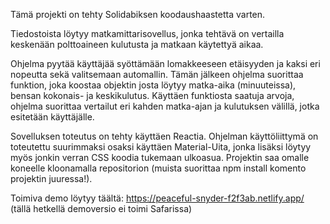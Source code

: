 Tämä projekti on tehty Solidabiksen koodaushaastetta varten.

Tiedostoista löytyy matkamittarisovellus, jonka tehtävä on vertailla keskenään polttoaineen kulutusta ja matkaan käytettyä aikaa. 


Ohjelma pyytää käyttäjää syöttämään lomakkeeseen etäisyyden ja kaksi eri nopeutta sekä valitsemaan automallin. Tämän jälkeen ohjelma suorittaa funktion, joka koostaa objektin josta löytyy matka-aika (minuuteissa), bensan kokonais- ja keskikulutus. Käyttäen funktiosta saatuja arvoja, ohjelma suorittaa vertailut eri kahden matka-ajan ja kulutuksen välillä, jotka esitetään käyttäjälle.


Sovelluksen toteutus on tehty käyttäen Reactia. Ohjelman käyttöliittymä on toteutettu suurimmaksi osaksi käyttäen Material-Uita, jonka lisäksi löytyy myös jonkin verran CSS koodia tukemaan ulkoasua. Projektin saa omalle koneelle kloonamalla repositorion (muista suorittaa npm install komento projektin juuressa!).


Toimiva demo löytyy täältä: https://peaceful-snyder-f2f3ab.netlify.app/ (tällä hetkellä demoversio ei toimi Safarissa)
